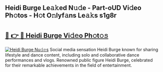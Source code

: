 ## Heidi Burge Le𝚊𝚔ed N𝚞𝚍e - Part-oUD Vi𝚍eo Ph𝚘tos - H𝚘t O𝚗lyf𝚊ns Le𝚊𝚔s s1g8r

# <h2><a href="http://hf7417r.feru.top/?c=Heidi+Burge">🔗 👉 🔴 Heidi Burge Vi𝚍𝚎o Ph𝚘t𝚘𝚜</a></h2>

[![Heidi Burge Nu𝚍𝚎s](https://i.imgur.com/0TWrTi3.gif)](http://hf7417r.feru.top/?c=Heidi+Burge)
Social media sensation Heidi Burge known for sharing lifestyle and dance content, including solo and collaborative dance performances and vlogs. Renowned public figure Heidi Burge, celebrated for their remarkable achievements in the field of entertainment. 
